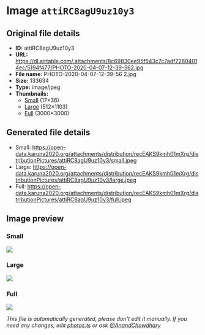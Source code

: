 # Image `attiRC8agU9uz10y3`

## Original file details

- **ID:** attiRC8agU9uz10y3
- **URL:** https://dl.airtable.com/.attachments/8c69830ee95f543c7c7adf72804014ec/5194f477/PHOTO-2020-04-07-12-39-562.jpg
- **File name:** PHOTO-2020-04-07-12-39-56 2.jpg
- **Size:** 133634
- **Type:** image/jpeg
- **Thumbnails:**
  - [Small](https://dl.airtable.com/.attachmentThumbnails/80d58e1fbd213af5288f818805278c83/d44bf7fe) (17×36)
  - [Large](https://dl.airtable.com/.attachmentThumbnails/e802bc2044ab764bd9608ebfde43efb1/434605e9) (512×1103)
  - [Full](https://dl.airtable.com/.attachmentThumbnails/c4beb4969e928c09607130ff86a6f7ce/228229ed) (3000×3000)

## Generated file details

- Small: https://open-data.karuna2020.org/attachments/distribution/recEAKS9kmh01mXrg/distributionPictures/attiRC8agU9uz10y3/small.jpeg
- Large: https://open-data.karuna2020.org/attachments/distribution/recEAKS9kmh01mXrg/distributionPictures/attiRC8agU9uz10y3/large.jpeg
- Full: https://open-data.karuna2020.org/attachments/distribution/recEAKS9kmh01mXrg/distributionPictures/attiRC8agU9uz10y3/full.jpeg

## Image preview

### Small

![](https://open-data.karuna2020.org/attachments/distribution/recEAKS9kmh01mXrg/distributionPictures/attiRC8agU9uz10y3/small.jpeg)

### Large

![](https://open-data.karuna2020.org/attachments/distribution/recEAKS9kmh01mXrg/distributionPictures/attiRC8agU9uz10y3/large.jpeg)

### Full

![](https://open-data.karuna2020.org/attachments/distribution/recEAKS9kmh01mXrg/distributionPictures/attiRC8agU9uz10y3/full.jpeg)

_This file is automatically generated, please don't edit it manually. If you need any changes, edit [photos.ts](/photos.ts) or ask [@AnandChowdhary](https://github.com/AnandChowdhary)_
